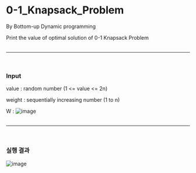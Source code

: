 # 0-1_Knapsack_Problem 
By Bottom-up Dynamic programming

Print the value of optimal solution of 0-1 Knapsack Problem
<br><br>


<hr><br>
<h3>Input</h3>

value : random number (1 <= value <= 2n)

weight : sequentially increasing number (1 to n) 

W : ![image](https://user-images.githubusercontent.com/37769713/101789956-4026d100-3b45-11eb-9ba1-e2672a7c92fd.png)
<br><br>

<hr><br>
<h3> 실행 결과</h3>
  
  
  ![image](https://user-images.githubusercontent.com/37769713/101789295-7b74d000-3b44-11eb-8799-5471ac928299.png)
